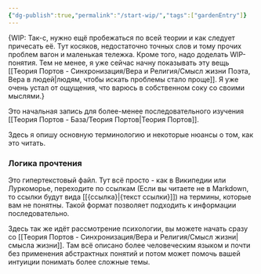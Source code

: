 ```yaml
---
{"dg-publish":true,"permalink":"/start-wip/","tags":["gardenEntry"]}
---
```


{WIP: Так-с, нужно ещё пробежаться по всей теории и как следует причесать её. Тут косяков, недостаточно точных слов и тому прочих проблем вагон и маленькая тележка. Кроме того, надо доделать WIP-понятия. Тем не менее, я уже сейчас начну показывать эту вещь [[Теория Портов - Синхронизация/Вера и Религия/Смысл жизни Поэта, Вера в людей\|людям, чтобы искать проблемы стало проще]]. Я уже очень устал от ощущения, что варюсь в собственном соку со своими мыслями.}

Это начальная запись для более-менее последовательного изучения [[Теория Портов - База/Теория Портов\|Теория Портов]].

Здесь я опишу основную терминологию и некоторые нюансы о том, как это читать.

### Логика прочтения
Это гипертекстовый файл. Тут всё просто - как в Википедии или Луркоморье, переходите по ссылкам (Если вы читаете не в Markdown, то ссылки будут вида \[[{ссылка}\|{текст ссылки}]]) на термины, которые вам не понятны. Такой формат позволяет подходить к информации последовательно.

Здесь так же идёт рассмотрение психологии, вы можете начать сразу со [[Теория Портов - Синхронизация/Вера и Религия/Смысл жизни\|смысла жизни]]. Там всё описано более человеческим языком и почти без применения абстрактных понятий и потом может помочь вашей интуиции понимать более сложные темы.